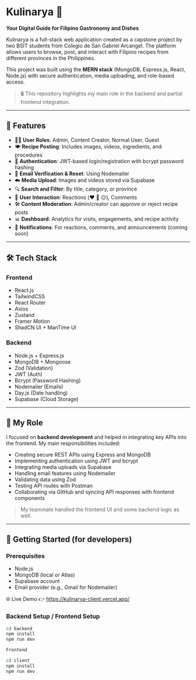 # Kulinarya 🍲  
**Your Digital Guide for Filipino Gastronomy and Dishes**

Kulinarya is a full-stack web application created as a capstone project by two BSIT students from Colegio de San Gabriel Arcangel. The platform allows users to browse, post, and interact with Filipino recipes from different provinces in the Philippines.  

This project was built using the **MERN stack** (MongoDB, Express.js, React, Node.js) with secure authentication, media uploading, and role-based access.

> 🔒 This repository highlights my main role in the backend and partial frontend integration.

---

## 📌 Features

- 👨‍🍳 **User Roles**: Admin, Content Creator, Normal User, Guest  
- 🍽️ **Recipe Posting**: Includes images, videos, ingredients, and procedures  
- 🔐 **Authentication**: JWT-based login/registration with bcrypt password hashing  
- 📧 **Email Verification & Reset**: Using Nodemailer  
- ☁️ **Media Upload**: Images and videos stored via Supabase  
- 🔍 **Search and Filter**: By title, category, or province  
- 💬 **User Interaction**: Reactions (❤️ 🤤 😐), Comments  
- 🛠️ **Content Moderation**: Admin/creator can approve or reject recipe posts  
- 📊 **Dashboard**: Analytics for visits, engagements, and recipe activity  
- 🔔 **Notifications**: For reactions, comments, and announcements (coming soon)

---

## 🛠️ Tech Stack

### Frontend
- React.js
- TailwindCSS
- React Router
- Axios
- Zustand
- Framer Motion
- ShadCN UI + ManTime UI

### Backend
- Node.js + Express.js
- MongoDB + Mongoose
- Zod (Validation)
- JWT (Auth)
- Bcrypt (Password Hashing)
- Nodemailer (Emails)
- Day.js (Date handling)
- Supabase (Cloud Storage)

---

## 🧩 My Role

I focused on **backend development** and helped in integrating key APIs into the frontend. My main responsibilities included:

- Creating secure REST APIs using Express and MongoDB
- Implementing authentication using JWT and bcrypt
- Integrating media uploads via Supabase
- Handling email features using Nodemailer
- Validating data using Zod
- Testing API routes with Postman
- Collaborating via GitHub and syncing API responses with frontend components

> My teammate handled the frontend UI and some backend logic as well.

---

## 🚀 Getting Started (for developers)

### Prerequisites
- Node.js
- MongoDB (local or Atlas)
- Supabase account
- Email provider (e.g., Gmail for Nodemailer)

🌐 Live Demo
👉 https://kulinarya-client.vercel.app/


### Backend Setup / Frontend Setup
```bash
cd backend
npm install
npm run dev

Frontend

cd client
npm install
npm run dev



